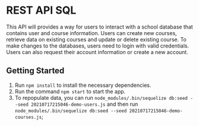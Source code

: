 # REST API SQL
This API will provides a way for users to interact with a school database that contains user and course information.  Users can create new courses, retrieve data on existing courses and update or delete existing course.  To make changes to the databases, users need to login with valid credentials.  Users can also request their account information or create a new account.

## Getting Started

1. Run `npm install` to install the necessary dependencies.
2. Run the command `npm start` to start the app.
3. To repopulate data, you can run `node_modules/.bin/sequelize db:seed --seed 20210717215046-demo-users.js`
   and then run `node_modules/.bin/sequelize db:seed --seed 20210717215046-demo-courses.js`;